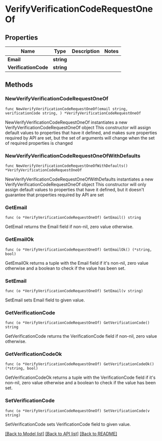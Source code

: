 # VerifyVerificationCodeRequestOneOf

## Properties

Name | Type | Description | Notes
------------ | ------------- | ------------- | -------------
**Email** | **string** |  | 
**VerificationCode** | **string** |  | 

## Methods

### NewVerifyVerificationCodeRequestOneOf

`func NewVerifyVerificationCodeRequestOneOf(email string, verificationCode string, ) *VerifyVerificationCodeRequestOneOf`

NewVerifyVerificationCodeRequestOneOf instantiates a new VerifyVerificationCodeRequestOneOf object
This constructor will assign default values to properties that have it defined,
and makes sure properties required by API are set, but the set of arguments
will change when the set of required properties is changed

### NewVerifyVerificationCodeRequestOneOfWithDefaults

`func NewVerifyVerificationCodeRequestOneOfWithDefaults() *VerifyVerificationCodeRequestOneOf`

NewVerifyVerificationCodeRequestOneOfWithDefaults instantiates a new VerifyVerificationCodeRequestOneOf object
This constructor will only assign default values to properties that have it defined,
but it doesn't guarantee that properties required by API are set

### GetEmail

`func (o *VerifyVerificationCodeRequestOneOf) GetEmail() string`

GetEmail returns the Email field if non-nil, zero value otherwise.

### GetEmailOk

`func (o *VerifyVerificationCodeRequestOneOf) GetEmailOk() (*string, bool)`

GetEmailOk returns a tuple with the Email field if it's non-nil, zero value otherwise
and a boolean to check if the value has been set.

### SetEmail

`func (o *VerifyVerificationCodeRequestOneOf) SetEmail(v string)`

SetEmail sets Email field to given value.


### GetVerificationCode

`func (o *VerifyVerificationCodeRequestOneOf) GetVerificationCode() string`

GetVerificationCode returns the VerificationCode field if non-nil, zero value otherwise.

### GetVerificationCodeOk

`func (o *VerifyVerificationCodeRequestOneOf) GetVerificationCodeOk() (*string, bool)`

GetVerificationCodeOk returns a tuple with the VerificationCode field if it's non-nil, zero value otherwise
and a boolean to check if the value has been set.

### SetVerificationCode

`func (o *VerifyVerificationCodeRequestOneOf) SetVerificationCode(v string)`

SetVerificationCode sets VerificationCode field to given value.



[[Back to Model list]](../README.md#documentation-for-models) [[Back to API list]](../README.md#documentation-for-api-endpoints) [[Back to README]](../README.md)


